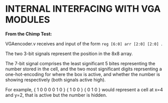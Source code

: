 # INTERNAL INTERFACING WITH VGA MODULES

**From the Chimp Test:**

VGAencoder.v receives and input of the form ``reg [6:0] arr [2:0] [2:0] ``.

The two 3-bit signals represent the position in the 8x8 array.

The 7-bit signal comprises the least significant 5 bites representing the number stored in the cell, and the two most significant digits reprsenting a one-hot-encoding for where the box is active, and whether the number is showing respectively (both signals active high).

For example, { 1 0 0 0 0 1 0 } { 1 0 0 } { 0 1 0 } would represent a cell at x=4 and y=2, that is active but the number is hidden.
